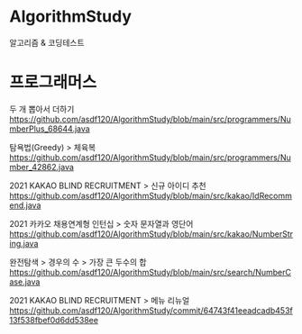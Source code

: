 # AlgorithmStudy
 알고리즘 & 코딩테스트 


  # 프로그래머스
  
 두 개 뽑아서 더하기  
 https://github.com/asdf120/AlgorithmStudy/blob/main/src/programmers/NumberPlus_68644.java
 
 탐욕법(Greedy) > 체육복  
 https://github.com/asdf120/AlgorithmStudy/blob/main/src/programmers/Number_42862.java

 2021 KAKAO BLIND RECRUITMENT > 신규 아이디 추천  
 https://github.com/asdf120/AlgorithmStudy/blob/main/src/kakao/IdRecommend.java
 
 2021 카카오 채용연계형 인턴십 > 숫자 문자열과 영단어  
 https://github.com/asdf120/AlgorithmStudy/blob/main/src/kakao/NumberString.java

 완전탐색 > 경우의 수 > 가장 큰 두수의 합  
 https://github.com/asdf120/AlgorithmStudy/blob/main/src/search/NumberCase.java

 2021 KAKAO BLIND RECRUITMENT > 메뉴 리뉴얼  
 https://github.com/asdf120/AlgorithmStudy/commit/64743f41eeadcadb453f13f538fbef0d6dd538ee
